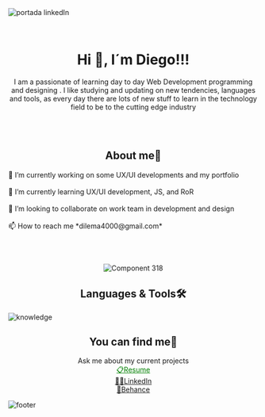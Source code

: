 </br></br>
![portada linkedIn](https://github.com/DIGORACCOON4279/DIGORACCOON4279/assets/88150970/7b89ca38-4816-4c8e-89d8-b183614af8f0)

</br>
<div aling="center">
    <h1 align="center">Hi 👋, I´m Diego!!!</h1>
<p align="center">I am a passionate of learning day to day Web Development programming and designing . I like studying and updating on new tendencies, languages and tools, as every day there are lots of new stuff to learn in the technology field to be to the cutting edge industry</p>
</div>
</br></br>

<div align="center">
    <h2>About me🚀</h2>
    <div align="left">
        🔭 I’m currently working on some UX/UI developments and my portfolio </br></br>
        🌱 I’m currently learning UX/UI development, JS, and RoR </br></br>
        👯 I’m looking to collaborate on work team in development and design </br></br>
        📫 How to reach me *dilema4000@gmail.com*
    </div>
    
</br></br>
    
![Component 318](https://github.com/DIGORACCOON4279/DIGORACCOON4279/assets/88150970/bdbccc56-966a-43f5-ad94-3493a4163211)

</div>

<h2 align="center">Languages & Tools🛠</h2>

![knowledge](https://github.com/DIGORACCOON4279/DIGORACCOON4279/assets/88150970/cbbb2a0b-e602-4173-a6be-eca7d52124b6)



<div align="center">
    <h2>You can find me📱</h2>
        Ask me about my current projects </br>
        <a style="color:green;" href="https://www.canva.com/design/DAEsDw2MN44/Qz8u92eqiV8Tdmnq5npKqg/view?website#1:resume-english">
            📋Resume
        </a> </br>
        <a href="https://www.linkedin.com/in/diegomarinmora/">
            👨‍🎓LinkedIn
        </a> </br>
        <a href="https://www.behance.net/diegomarin21">
            🎨Behance
         </a>
         
 </br>        
 </div>


![footer](https://github.com/DIGORACCOON4279/DIGORACCOON4279/assets/88150970/7f8b5ae3-5a13-414d-a38e-d06eaafaff63)
